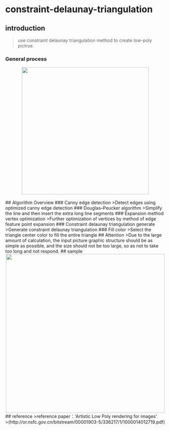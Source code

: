 # constraint-delaunay-triangulation
## introduction
>use constraint delaunay triangulation method to create low-poly pictrue.<br>
### General process
<div align=center><img src="https://github.com/Tiantian-kaixin/constraint-delaunay-triangulation.js/raw/master/sample/progress.png"  width="400"/></div><br>
## Algorithm Overview
### Canny edge detection
>Detect edges using optimized canny edge detection
### Douglas–Peucker algorithm
>Simplify the line and then insert the extra long line segments
### Expansion method vertex optimization
>Further optimization of vertices by method of edge feature point expansion
### Constraint delaunay triangulation generate
>Generate constraint delaunay triangulation
### Fill color
>Select the triangle center color to fill the entire triangle
## Attention
>Due to the large amount of calculation, the input picture graphic structure should be as simple as possible, and the size should not be too large, so as not to take too long and not respond.
## sample
<div align=center><img src="https://github.com/Tiantian-kaixin/constraint-delaunay-triangulation.js/raw/master/sample/result.png" width="500" /><br></div>
## reference
>reference paper：'Artistic Low Poly rendering for images'<br>
>(http://or.nsfc.gov.cn/bitstream/00001903-5/336217/1/1000014012719.pdf)
